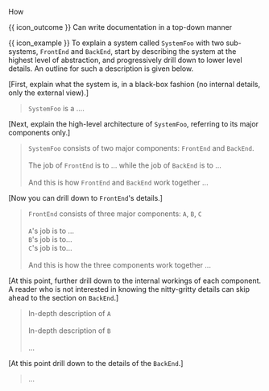 <span id="title">How</span>

<span id="prereqs"></span>

<span id="outcomes">{{ icon_outcome }} Can write documentation in a top-down manner</span>

<div id="body">

<box>

{{ icon_example }} To explain a system called `SystemFoo` with two sub-systems, `FrontEnd` and `BackEnd`, start by describing the system at the highest level of abstraction, and progressively drill down to lower level details. An outline for such a description is given below.

[First, explain what the system is, in a black-box fashion (no internal details, only the external view).]

>`SystemFoo` is a ....


[Next, explain the high-level architecture of `SystemFoo`, referring to its major components only.]

>`SystemFoo` consists of two major components: `FrontEnd` and `BackEnd`.<br><br>
>The job of `FrontEnd` is to ...  while the job of `BackEnd` is to ...<br><br>
>And this is how `FrontEnd` and `BackEnd` work together ...


[Now you can drill down to `FrontEnd`'s details.]

>`FrontEnd` consists of three major components: `A`, `B`, `C`<br><br>
>`A`'s job is to ...<br>`B`'s job is to...<br>`C`'s job is to...<br><br>
>And this is how the three components work together ...


[At this point, further drill down to the internal workings of each component. A reader who is not interested in knowing the nitty-gritty details can skip ahead to the section on `BackEnd`.]

>In-depth description of `A`<br><br>
>In-depth description of `B`<br><br>
>...


[At this point drill down to the details of the `BackEnd`.]

>...

</box>

</div>

<div id="extras">
</div>
